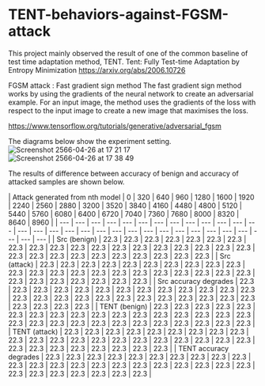 # TENT-behaviors-against-FGSM-attack
This project mainly observed the result of one of the common baseline of test time adaptation method, TENT.
Tent: Fully Test-time Adaptation by Entropy Minimization
https://arxiv.org/abs/2006.10726

FGSM attack : Fast gradient sign method
The fast gradient sign method works by using the gradients of the neural network to create an adversarial example. For an input image, the method uses the gradients of the loss with respect to the input image to create a new image that maximises the loss. 

https://www.tensorflow.org/tutorials/generative/adversarial_fgsm

The diagrams below show the experiment setting.
![Screenshot 2566-04-26 at 17 21 17](https://user-images.githubusercontent.com/31609767/234544103-d3928da3-b5c6-490b-a0f6-1a1d948ff261.png)
![Screenshot 2566-04-26 at 17 38 49](https://user-images.githubusercontent.com/31609767/234544114-cfff7581-8412-4463-83cc-d23deef94096.png)

The results of difference between accuracy of benign and accuracy of attacked samples are shown below.




| Attack generated from nth model  | 0 | 320 | 640 | 960 | 1280 | 1600 | 1920 | 2240 | 2560 | 2880 | 3200 | 3520 | 3840 | 4160 | 4480 | 4800 | 5120 | 5440 | 5760 | 6080 | 6400 | 6720 | 7040 | 7360 | 7680 | 8000 | 8320 | 8640 | 8960 |
| --- | --- | --- | --- | --- | --- | --- | --- | --- | --- | --- | --- | --- | --- | --- | --- | --- | --- | --- | --- | --- | --- | --- | --- | --- | --- | --- | --- | --- | --- | --- |
| Src (benign) | 22.3 | 22.3 | 22.3 | 22.3 | 22.3 | 22.3 | 22.3 | 22.3 | 22.3 | 22.3 | 22.3 | 22.3 | 22.3 | 22.3 | 22.3 | 22.3 | 22.3 | 22.3 | 22.3 | 22.3 | 22.3 | 22.3 | 22.3 | 22.3 | 22.3 | 22.3 | 22.3 | 22.3 | 22.3 |
| Src (attack)     | 22.3 | 22.3 | 22.3 | 22.3 | 22.3 | 22.3 | 22.3 | 22.3 | 22.3 | 22.3 | 22.3 | 22.3 | 22.3 | 22.3 | 22.3 | 22.3 | 22.3 | 22.3 | 22.3 | 22.3 | 22.3 | 22.3 | 22.3 | 22.3 | 22.3 | 22.3 | 22.3 | 22.3 | 22.3 |
| Src accuracy degrades    | 22.3 | 22.3 | 22.3 | 22.3 | 22.3 | 22.3 | 22.3 | 22.3 | 22.3 | 22.3 | 22.3 | 22.3 | 22.3 | 22.3 | 22.3 | 22.3 | 22.3 | 22.3 | 22.3 | 22.3 | 22.3 | 22.3 | 22.3 | 22.3 | 22.3 | 22.3 | 22.3 | 22.3 | 22.3 |
| TENT (benign) | 22.3 | 22.3 | 22.3 | 22.3 | 22.3 | 22.3 | 22.3 | 22.3 | 22.3 | 22.3 | 22.3 | 22.3 | 22.3 | 22.3 | 22.3 | 22.3 | 22.3 | 22.3 | 22.3 | 22.3 | 22.3 | 22.3 | 22.3 | 22.3 | 22.3 | 22.3 | 22.3 | 22.3 | 22.3 |
| TENT (attack)     | 22.3 | 22.3 | 22.3 | 22.3 | 22.3 | 22.3 | 22.3 | 22.3 | 22.3 | 22.3 | 22.3 | 22.3 | 22.3 | 22.3 | 22.3 | 22.3 | 22.3 | 22.3 | 22.3 | 22.3 | 22.3 | 22.3 | 22.3 | 22.3 | 22.3 | 22.3 | 22.3 | 22.3 | 22.3 |
| TENT accuracy degrades    | 22.3 | 22.3 | 22.3 | 22.3 | 22.3 | 22.3 | 22.3 | 22.3 | 22.3 | 22.3 | 22.3 | 22.3 | 22.3 | 22.3 | 22.3 | 22.3 | 22.3 | 22.3 | 22.3 | 22.3 | 22.3 | 22.3 | 22.3 | 22.3 | 22.3 | 22.3 | 22.3 | 22.3 | 22.3 |
